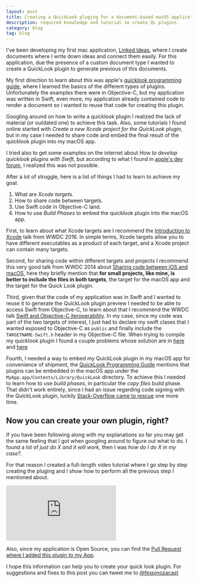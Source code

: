 ```yaml
---
layout: post
title: Creating a QuickLook pluging for a document-based macOS application
description: required knowledge and tutorial to create QL plugins.
category: blog
tag: blog
---
```


I've been developing my first mac application, [Linked Ideas][linked-ideas], where I create documents where I write down ideas and connect them easily. For this application, due the presence of a custom document type I wanted to create a QuickLook plugin to generate previous of this documents.

My first direction to learn about this was apple's [quicklook programming guide][quicklook-programming-guide], where I learned the basics of the different types of plugins. Unfortunately the examples there were in Objective-C, but my application was written in Swift, even more, my application already contained code to render a document so i wanted to reuse that code for creating this plugin.

Googling around on how to write a quicklook plugin I realized the lack of material (or outdated one) to achieve this task. Also, some tutorials I found online started with _Create a new Xcode project for the QuickLook plugin_, but in my case I needed to share code and embed the final result of the quicklook plugin into my macOS app.

I tried also to get some examples on the internet about _How to develop quicklook plugins with Swift_, but according to what I found in [apple's dev forum][no-swift-quicklook], I realized this was not possible.

After a lot of struggle, here is a list of things I had to learn to achieve my goal:

1. What are _Xcode targets_.
2. How to share code between targets.
3. Use Swift code in Objective-C land.
4. How to use _Build Phases_ to embed the quicklook plugin into the macOS app.

First, to learn about what Xcode targets are I recommend the [Introduction to Xcode][intro-to-xcode] talk from WWDC 2016. In simple terms, Xcode targets allow you to have different executables as a product of each target, and a Xcode project can contain many targets.

Second, for sharing code within different targets and projects I recommend this very good talk from WWDC 2014 about [Sharing code between iOS and macOS][sharing-code-ios-osx], here they briefly mention that **for small projects, like mine, is better to include the files in both targets**, the target for the macOS app and the target for the Quick Look plugin.

Third, given that the code of my application was in Swift and I wanted to reuse it to generate the QuickLook plugin preview I needed to be able to access Swift from Objective-C, to learn about that I recommend the WWDC talk [Swift and Objective-C iteroperability][swift-and-objc]. In my case, since my code was part of the two targets of interest, I just had to declare my swift clases that I wanted exposed to Objective-C as `public` and finally include the `TARGETNAME-Swift.h` header in my Objective-C file. When trying to compile my quicklook plugin I found a couple problems whose solution are in [here][solution-one] and [here][solution-two]

Fourth, I needed a way to embed my QuickLook plugin in my macOS app for convenience of shipment, the [QuickLook Programming Guide][quicklook-programming-guide] mentions that plugins can be embedded in the macOS app under the `MyApp.app/Contents/Library/QuickLook` directory. To achieve this I needed to learn how to use _build phases_, in particular the _copy files_ build phase. That didn't work entirely, since I had an issue regarding code signing with the QuickLook plugin, luckily [Stack-Overflow came to rescue][solution-three] one more time.

## Now you can create your own plugin, right?

If you have been following along with my explanations so far you may get the same feeling that I got when googling around to figure out what to do. I found a lot of _just do X and it will work_, then I was _how do I do X in my case?_.

For that reason I created a full-length video tutorial where I go step by step creating the pluging and I show how to perform all the previous step I mentioned about.

<iframe src="https://www.youtube.com/embed/FjKt5uki7zA?ecver=1" frameborder="0" allowfullscreen>
</iframe>

Also, since my application is Open Source, you can find the [Pull Request where I added this plugin to my App][linked-ideas-pr].

I hope this information can help you to create your quick look plugin. For suggestions and fixes to this post you can tweet me to [@fespinozacast][my-twitter]

[linked-ideas]: https://github.com/fespinoza/linked-ideas-osx
[quicklook-programming-guide]: https://developer.apple.com/library/content/documentation/UserExperience/Conceptual/Quicklook_Programming_Guide/Articles/QLArchitecture.html#//apple_ref/doc/uid/TP40005020-CH4-SW4
[no-swift-quicklook]: https://forums.developer.apple.com/message/227783#227783
[intro-to-xcode]: https://developer.apple.com/videos/play/wwdc2016/413/
[sharing-code-ios-osx]: https://developer.apple.com/videos/play/wwdc2014/233/
[swift-and-objc]: https://developer.apple.com/videos/play/wwdc2015/401/
[solution-one]: http://stackoverflow.com/questions/34412625/user-defaults-migration-from-obj-c-to-swift
[solution-two]: http://stackoverflow.com/a/25842284/611678
[solution-three]: https://stackoverflow.com/questions/14474961/how-to-distribute-app-with-quicklook-plugin
[linked-ideas-pr]: https://github.com/fespinoza/linked-ideas-osx/pull/62
[my-twitter]: https://twitter.com/fespinozacast
